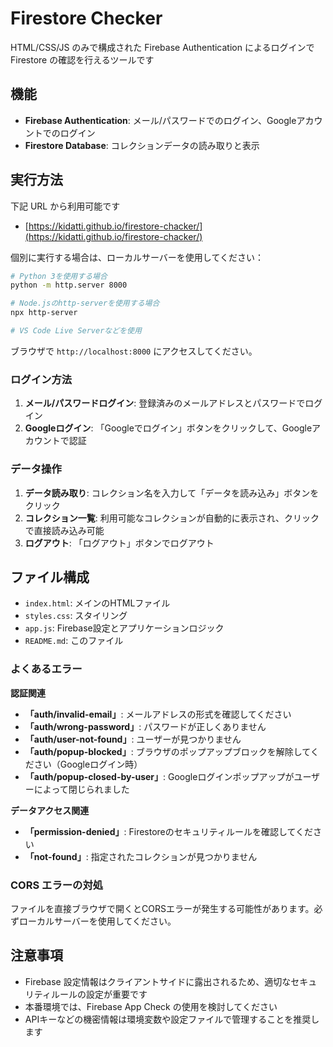 # Firestore Checker

HTML/CSS/JS のみで構成された Firebase Authentication によるログインで Firestore の確認を行えるツールです

## 機能

- **Firebase Authentication**: メール/パスワードでのログイン、Googleアカウントでのログイン
- **Firestore Database**: コレクションデータの読み取りと表示

## 実行方法

下記 URL から利用可能です
- [https://kidatti.github.io/firestore-chacker/](https://kidatti.github.io/firestore-chacker/)

個別に実行する場合は、ローカルサーバーを使用してください：

```bash
# Python 3を使用する場合
python -m http.server 8000

# Node.jsのhttp-serverを使用する場合
npx http-server

# VS Code Live Serverなどを使用
```

ブラウザで `http://localhost:8000` にアクセスしてください。

### ログイン方法
1. **メール/パスワードログイン**: 登録済みのメールアドレスとパスワードでログイン
2. **Googleログイン**: 「Googleでログイン」ボタンをクリックして、Googleアカウントで認証

### データ操作
1. **データ読み取り**: コレクション名を入力して「データを読み込み」ボタンをクリック
2. **コレクション一覧**: 利用可能なコレクションが自動的に表示され、クリックで直接読み込み可能
3. **ログアウト**: 「ログアウト」ボタンでログアウト

## ファイル構成

- `index.html`: メインのHTMLファイル
- `styles.css`: スタイリング
- `app.js`: Firebase設定とアプリケーションロジック
- `README.md`: このファイル

### よくあるエラー

**認証関連**
- **「auth/invalid-email」**: メールアドレスの形式を確認してください
- **「auth/wrong-password」**: パスワードが正しくありません
- **「auth/user-not-found」**: ユーザーが見つかりません
- **「auth/popup-blocked」**: ブラウザのポップアップブロックを解除してください（Googleログイン時）
- **「auth/popup-closed-by-user」**: Googleログインポップアップがユーザーによって閉じられました

**データアクセス関連**
- **「permission-denied」**: Firestoreのセキュリティルールを確認してください
- **「not-found」**: 指定されたコレクションが見つかりません

### CORS エラーの対処

ファイルを直接ブラウザで開くとCORSエラーが発生する可能性があります。必ずローカルサーバーを使用してください。

## 注意事項

- Firebase 設定情報はクライアントサイドに露出されるため、適切なセキュリティルールの設定が重要です
- 本番環境では、Firebase App Check の使用を検討してください
- APIキーなどの機密情報は環境変数や設定ファイルで管理することを推奨します
